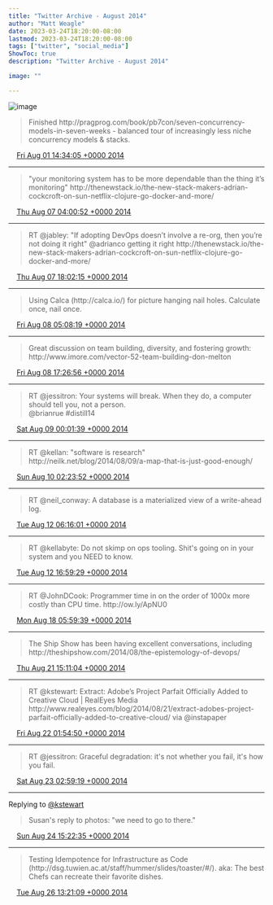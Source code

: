 ```yaml
---
title: "Twitter Archive - August 2014"
author: "Matt Weagle"
date: 2023-03-24T18:20:00-08:00
lastmod: 2023-03-24T18:20:00-08:00
tags: ["twitter", "social_media"]
ShowToc: true
description: "Twitter Archive - August 2014"

image: ""

---
```

![image](/sadtwitterbird3.jpg)

> Finished http://pragprog\.com/book/pb7con/seven\-concurrency\-models\-in\-seven\-weeks \- balanced tour of increasingly less niche concurrency models &amp; stacks\.

<img src="./media/tweet.ico" width="12" /> [Fri Aug 01 14:34:05 +0000 2014](https://twitter.com/mweagle/status/495215896692944898)

----

> "your monitoring system has to be more dependable than the thing it’s monitoring" http://thenewstack\.io/the\-new\-stack\-makers\-adrian\-cockcroft\-on\-sun\-netflix\-clojure\-go\-docker\-and\-more/

<img src="./media/tweet.ico" width="12" /> [Thu Aug 07 04:00:52 +0000 2014](https://twitter.com/mweagle/status/497230870609014784)

----

> RT @jabley: "If adopting DevOps doesn’t involve a re\-org, then you’re not doing it right" @adrianco getting it right http://thenewstack\.io/the\-new\-stack\-makers\-adrian\-cockcroft\-on\-sun\-netflix\-clojure\-go\-docker\-and\-more/

<img src="./media/tweet.ico" width="12" /> [Thu Aug 07 18:02:15 +0000 2014](https://twitter.com/mweagle/status/497442614161850370)

----

> Using Calca \(http://calca\.io/\) for picture hanging nail holes\.  Calculate once, nail once\.

<img src="./media/tweet.ico" width="12" /> [Fri Aug 08 05:08:19 +0000 2014](https://twitter.com/mweagle/status/497610235012317186)

----

> Great discussion on team building, diversity, and fostering growth: http://www\.imore\.com/vector\-52\-team\-building\-don\-melton

<img src="./media/tweet.ico" width="12" /> [Fri Aug 08 17:26:56 +0000 2014](https://twitter.com/mweagle/status/497796114267910144)

----

> RT @jessitron: Your systems will break\. When they do, a computer should tell you, not a person\.  
> @brianrue \#distill14

<img src="./media/tweet.ico" width="12" /> [Sat Aug 09 00:01:39 +0000 2014](https://twitter.com/mweagle/status/497895446551883776)

----

> RT @kellan: "software is research" http://neilk\.net/blog/2014/08/09/a\-map\-that\-is\-just\-good\-enough/

<img src="./media/tweet.ico" width="12" /> [Sun Aug 10 02:23:52 +0000 2014](https://twitter.com/mweagle/status/498293624749043712)

----

> RT @neil\_conway: A database is a materialized view of a write\-ahead log\.

<img src="./media/tweet.ico" width="12" /> [Tue Aug 12 06:16:01 +0000 2014](https://twitter.com/mweagle/status/499076823527862272)

----

> RT @kellabyte: Do not skimp on ops tooling\. Shit's going on in your system and you NEED to know\.

<img src="./media/tweet.ico" width="12" /> [Tue Aug 12 16:59:29 +0000 2014](https://twitter.com/mweagle/status/499238755035672577)

----

> RT @JohnDCook: Programmer time in on the order of 1000x more costly than CPU time\. http://ow\.ly/ApNU0

<img src="./media/tweet.ico" width="12" /> [Mon Aug 18 05:59:39 +0000 2014](https://twitter.com/mweagle/status/501247031198101504)

----

> The Ship Show has been having excellent conversations, including http://theshipshow\.com/2014/08/the\-epistemology\-of\-devops/

<img src="./media/tweet.ico" width="12" /> [Thu Aug 21 15:11:04 +0000 2014](https://twitter.com/mweagle/status/502472964512563200)

----

> RT @kstewart: Extract: Adobe’s Project Parfait Officially Added to Creative Cloud \| RealEyes Media http://www\.realeyes\.com/blog/2014/08/21/extract\-adobes\-project\-parfait\-officially\-added\-to\-creative\-cloud/ via @instapaper

<img src="./media/tweet.ico" width="12" /> [Fri Aug 22 01:54:50 +0000 2014](https://twitter.com/mweagle/status/502634972340314114)

----

> RT @jessitron: Graceful degradation: it's not whether you fail, it's how you fail\.

<img src="./media/tweet.ico" width="12" /> [Sat Aug 23 02:59:19 +0000 2014](https://twitter.com/mweagle/status/503013589456670720)

----

Replying to [@kstewart](https://twitter.com/kstewart/status/503554455993081856)

> Susan's reply to photos: "we need to go to there\."

<img src="./media/tweet.ico" width="12" /> [Sun Aug 24 15:22:35 +0000 2014](https://twitter.com/mweagle/status/503563026620882945)

----

> Testing Idempotence for Infrastructure as Code \(http://dsg\.tuwien\.ac\.at/staff/hummer/slides/toaster/\#/\)\.  aka: The best Chefs can recreate their favorite dishes\.

<img src="./media/tweet.ico" width="12" /> [Tue Aug 26 13:21:09 +0000 2014](https://twitter.com/mweagle/status/504257241394851840)